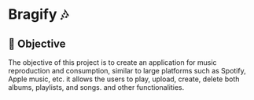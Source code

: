 # Bragify 🎶

## 🚀 Objective 
The objective of this project is to create an application for music reproduction and consumption, similar to large platforms such as Spotify, Apple music, etc. it allows the users to play, upload, create, delete both albums, playlists, and songs. and other functionalities.

## 

